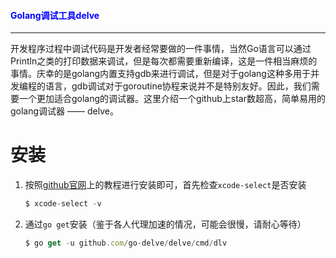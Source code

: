 #### <font color="blue">Golang调试工具delve</font>

---

开发程序过程中调试代码是开发者经常要做的一件事情，当然Go语言可以通过Println之类的打印数据来调试，但是每次都需要重新编译，这是一件相当麻烦的事情。庆幸的是golang内置支持gdb来进行调试，但是对于golang这种多用于并发编程的语言，gdb调试对于goroutine协程来说并不是特别友好。因此，我们需要一个更加适合golang的调试器。这里介绍一个github上star数超高，简单易用的golang调试器 —— delve。

# 安装

1. 按照[github官网](https://github.com/go-delve/delve)上的教程进行安装即可，首先检查`xcode-select`是否安装

	```js
	$ xcode-select -v
	```

2. 通过`go get`安装（鉴于各人代理加速的情况，可能会很慢，请耐心等待）

	```js
	$ go get -u github.com/go-delve/delve/cmd/dlv
	```
	
